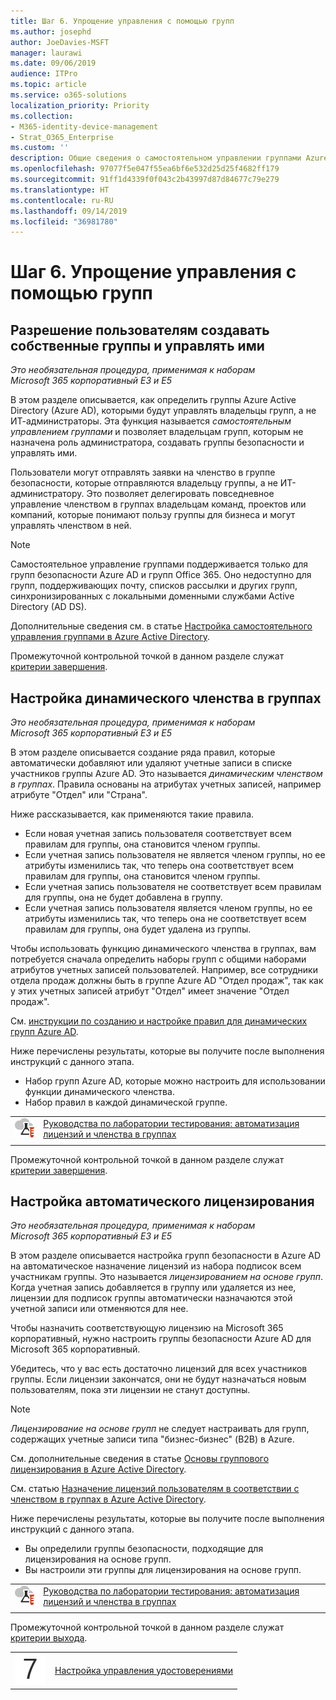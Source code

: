 ```yaml
---
title: Шаг 6. Упрощение управления с помощью групп
ms.author: josephd
author: JoeDavies-MSFT
manager: laurawi
ms.date: 09/06/2019
audience: ITPro
ms.topic: article
ms.service: o365-solutions
localization_priority: Priority
ms.collection:
- M365-identity-device-management
- Strat_O365_Enterprise
ms.custom: ''
description: Общие сведения о самостоятельном управлении группами Azure AD и инструкции по его настройке.
ms.openlocfilehash: 97077f5e047f55ea6bf6e532d25d25f4682ff179
ms.sourcegitcommit: 91ff1d4339f0f043c2b43997d87d84677c79e279
ms.translationtype: HT
ms.contentlocale: ru-RU
ms.lasthandoff: 09/14/2019
ms.locfileid: "36981780"
---
```

# <a name="step-6-use-groups-for-easier-management"></a>Шаг 6. Упрощение управления с помощью групп

<a name="identity-self-service-groups"></a>
## <a name="allow-users-to-create-and-manage-their-own-groups"></a>Разрешение пользователям создавать собственные группы и управлять ими

*Это необязательная процедура, применимая к наборам Microsoft 365 корпоративный E3 и E5*

В этом разделе описывается, как определить группы Azure Active Directory (Azure AD), которыми будут управлять владельцы групп, а не ИТ-администраторы. Эта функция называется *самостоятельным управлением группами* и позволяет владельцам групп, которым не назначена роль администратора, создавать группы безопасности и управлять ими. 

Пользователи могут отправлять заявки на членство в группе безопасности, которые отправляются владельцу группы, а не ИТ-администратору. Это позволяет делегировать повседневное управление членством в группах владельцам команд, проектов или компаний, которые понимают пользу группы для бизнеса и могут управлять членством в ней.

>[!Note]
>Самостоятельное управление группами поддерживается только для групп безопасности Azure AD и групп Office 365. Оно недоступно для групп, поддерживающих почту, списков рассылки и других групп, синхронизированных с локальными доменными службами Active Directory (AD DS).
>

Дополнительные сведения см. в статье [Настройка самостоятельного управления группами в Azure Active Directory](https://docs.microsoft.com/azure/active-directory/active-directory-accessmanagement-self-service-group-management).

Промежуточной контрольной точкой в данном разделе служат [критерии завершения](identity-exit-criteria.md#crit-identity-self-service-groups).

<a name="identity-dyn-groups"></a>
## <a name="set-up-dynamic-group-membership"></a>Настройка динамического членства в группах

*Это необязательная процедура, применимая к наборам Microsoft 365 корпоративный E3 и E5*

В этом разделе описывается создание ряда правил, которые автоматически добавляют или удаляют учетные записи в списке участников группы Azure AD. Это называется *динамическим членством в группах*. Правила основаны на атрибутах учетных записей, например атрибуте "Отдел" или "Страна".

Ниже рассказывается, как применяются такие правила.

- Если новая учетная запись пользователя соответствует всем правилам для группы, она становится членом группы.
- Если учетная запись пользователя не является членом группы, но ее атрибуты изменились так, что теперь она соответствует всем правилам для группы, она становится членом группы.
- Если учетная запись пользователя не соответствует всем правилам для группы, она не будет добавлена в группу.
- Если учетная запись пользователя является членом группы, но ее атрибуты изменились так, что теперь она не соответствует всем правилам для группы, она будет удалена из группы.

Чтобы использовать функцию динамического членства в группах, вам потребуется сначала определить наборы групп с общими наборами атрибутов учетных записей пользователей. Например, все сотрудники отдела продаж должны быть в группе Azure AD "Отдел продаж", так как у этих учетных записей атрибут "Отдел" имеет значение "Отдел продаж".

См. [инструкции по созданию и настройке правил для динамических групп Azure AD](https://docs.microsoft.com/azure/active-directory/active-directory-groups-dynamic-membership-azure-portal).

Ниже перечислены результаты, которые вы получите после выполнения инструкций с данного этапа.

- Набор групп Azure AD, которые можно настроить для использовании функции динамического членства.
- Набор правил в каждой динамической группе.

|||
|:-------|:-----|
|![Руководства по лаборатории тестирования для Microsoft Cloud](media/m365-enterprise-test-lab-guides/cloud-tlg-icon-small.png)| [Руководства по лаборатории тестирования: автоматизация лицензий и членства в группах](automate-licenses-group-membership-microsoft-365-test-environment.md) |
|||

Промежуточной контрольной точкой в данном разделе служат [критерии завершения](identity-exit-criteria.md#crit-identity-dyn-groups).

<a name="identity-group-license"></a>
## <a name="set-up-automatic-licensing"></a>Настройка автоматического лицензирования

*Это необязательная процедура, применимая к наборам Microsoft 365 корпоративный E3 и E5*

В этом разделе описывается настройка групп безопасности в Azure AD на автоматическое назначение лицензий из набора подписок всем участникам группы. Это называется *лицензированием на основе групп*. Когда учетная запись добавляется в группу или удаляется из нее, лицензии для подписок группы автоматически назначаются этой учетной записи или отменяются для нее.

Чтобы назначить соответствующую лицензию на Microsoft 365 корпоративный, нужно настроить группы безопасности Azure AD для Microsoft 365 корпоративный.

Убедитесь, что у вас есть достаточно лицензий для всех участников группы. Если лицензии закончатся, они не будут назначаться новым пользователям, пока эти лицензии не станут доступны.

>[!Note]
>*Лицензирование на основе групп* не следует настраивать для групп, содержащих учетные записи типа "бизнес-бизнес" (B2B) в Azure.
>

См. дополнительные сведения в статье [Основы группового лицензирования в Azure Active Directory](https://docs.microsoft.com/azure/active-directory/active-directory-licensing-whatis-azure-portal).

См. статью [Назначение лицензий пользователям в соответствии с членством в группах в Azure Active Directory](https://docs.microsoft.com/azure/active-directory/active-directory-licensing-group-assignment-azure-portal).

Ниже перечислены результаты, которые вы получите после выполнения инструкций с данного этапа.

- Вы определили группы безопасности, подходящие для лицензирования на основе групп.
- Вы настроили эти группы для лицензирования на основе групп.

|||
|:-------|:-----|
|![Руководства по лаборатории тестирования для Microsoft Cloud](media/m365-enterprise-test-lab-guides/cloud-tlg-icon-small.png)| [Руководства по лаборатории тестирования: автоматизация лицензий и членства в группах](automate-licenses-group-membership-microsoft-365-test-environment.md) |
|||

Промежуточной контрольной точкой в данном разделе служат [критерии выхода](identity-exit-criteria.md#crit-identity-group-license).

|||
|:-------|:-----|
|![](./media/stepnumbers/Step7.png)| [Настройка управления удостоверениями](identity-governance.md) |
